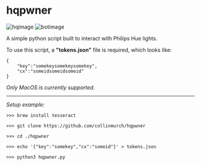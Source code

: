 # hqpwner

![hqimage](https://i.imgur.com/r6a6Ss9.png) ![botimage](https://imgur.com/a/L2uGliP)

A simple python script built to interact with Philips Hue lights.


To use this script, a **"tokens.json"** file is required, which looks like:
```
{
    "key":"somekeysomekeysomekey",
    "cx":"someidsomeidsomeid"
}
```

*Only MacOS is currently supported.*

---
*Setup example:*

```
>>> brew install tesseract

>>> git clone https://github.com/collinmurch/hqpwner

>>> cd ./hqpwner

>>> echo '{"key":"somekey","cx":"someid"}' > tokens.json

>>> python3 hqpwner.py
```
